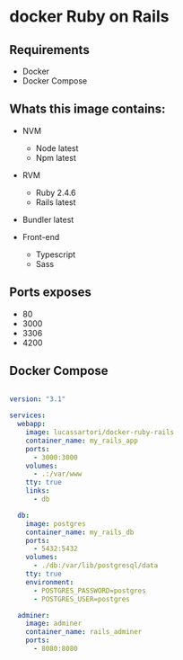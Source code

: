 # docker Ruby on Rails

## Requirements

+ Docker
+ Docker Compose

## Whats this image contains:


+ NVM
    + Node latest
    + Npm latest

+ RVM
    + Ruby 2.4.6
    + Rails latest
+ Bundler latest

+ Front-end
    + Typescript
    + Sass

## Ports exposes

+ 80
+ 3000
+ 3306
+ 4200

## Docker Compose

```yml

version: "3.1"

services:
  webapp:
    image: lucassartori/docker-ruby-rails
    container_name: my_rails_app
    ports:
      - 3000:3000
    volumes:
      - .:/var/www
    tty: true
    links:
      - db

  db:
    image: postgres
    container_name: my_rails_db
    ports:
      - 5432:5432
    volumes:
      - ./db:/var/lib/postgresql/data
    tty: true
    environment:
      - POSTGRES_PASSWORD=postgres
      - POSTGRES_USER=postgres

  adminer:
    image: adminer
    container_name: rails_adminer
    ports:
      - 8080:8080
```